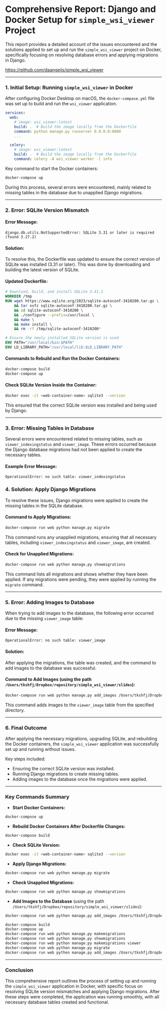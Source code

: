 # **Comprehensive Report: Django and Docker Setup for `simple_wsi_viewer` Project**

This report provides a detailed account of the issues encountered and the solutions applied to set up and run the `simple_wsi_viewer` project on Docker, specifically focusing on resolving database errors and applying migrations in Django.

https://github.com/daangeijs/simple_wsi_viewer

---

### **1. Initial Setup: Running `simple_wsi_viewer` in Docker**

After configuring Docker Desktop on macOS, the `docker-compose.yml` file was set up to build and run the `wsi_viewer` application.

```yaml
services:
  web:
    # image: wsi_viewer:latest
    build: .  # Build the image locally from the Dockerfile
    command: python manage.py runserver 0.0.0.0:8000
    ...

  celery:
    # image: wsi_viewer:latest
    build: .  # Build the image locally from the Dockerfile
    command: celery -A wsi_viewer worker -l info
```

Key command to start the Docker containers:
```bash
docker-compose up
```

During this process, several errors were encountered, mainly related to missing tables in the database due to unapplied Django migrations.

---

### **2. Error: SQLite Version Mismatch**

#### **Error Message:**
```
django.db.utils.NotSupportedError: SQLite 3.31 or later is required (found 3.27.2)
```

#### **Solution:**
To resolve this, the Dockerfile was updated to ensure the correct version of SQLite was installed (3.31 or later). This was done by downloading and building the latest version of SQLite.

#### **Updated Dockerfile:**
```dockerfile
# Download, build, and install SQLite 3.41.2
WORKDIR /tmp
RUN wget https://www.sqlite.org/2023/sqlite-autoconf-3410200.tar.gz \
    && tar xvfz sqlite-autoconf-3410200.tar.gz \
    && cd sqlite-autoconf-3410200 \
    && ./configure --prefix=/usr/local \
    && make \
    && make install \
    && rm -rf /tmp/sqlite-autoconf-3410200*

# Ensure the newly installed SQLite version is used
ENV PATH="/usr/local/bin:$PATH"
ENV LD_LIBRARY_PATH="/usr/local/lib:$LD_LIBRARY_PATH"
```

#### **Commands to Rebuild and Run the Docker Containers:**
```bash
docker-compose build
docker-compose up
```

#### **Check SQLite Version Inside the Container:**
```bash
docker exec -it <web-container-name> sqlite3 --version
```

This ensured that the correct SQLite version was installed and being used by Django.

---

### **3. Error: Missing Tables in Database**

Several errors were encountered related to missing tables, such as `viewer_indexingstatus` and `viewer_image`. These errors occurred because the Django database migrations had not been applied to create the necessary tables.

#### **Example Error Message:**
```
OperationalError: no such table: viewer_indexingstatus
```

### **4. Solution: Apply Django Migrations**

To resolve these issues, Django migrations were applied to create the missing tables in the SQLite database.

#### **Command to Apply Migrations:**
```bash
docker-compose run web python manage.py migrate
```

This command runs any unapplied migrations, ensuring that all necessary tables, including `viewer_indexingstatus` and `viewer_image`, are created.

#### **Check for Unapplied Migrations:**
```bash
docker-compose run web python manage.py showmigrations
```

This command lists all migrations and shows whether they have been applied. If any migrations were pending, they were applied by running the `migrate` command.

---

### **5. Error: Adding Images to Database**

When trying to add images to the database, the following error occurred due to the missing `viewer_image` table:

#### **Error Message:**
```
OperationalError: no such table: viewer_image
```

#### **Solution:**
After applying the migrations, the table was created, and the command to add images to the database was successful.

#### **Command to Add Images** (using the path `/Users/tkshfj/Dropbox/repository/simple_wsi_viewer/slides`):
```bash
docker-compose run web python manage.py add_images /Users/tkshfj/Dropbox/repository/simple_wsi_viewer/slides
```

This command adds images to the `viewer_image` table from the specified directory.

---

### **6. Final Outcome**

After applying the necessary migrations, upgrading SQLite, and rebuilding the Docker containers, the `simple_wsi_viewer` application was successfully set up and running without issues.

Key steps included:
- Ensuring the correct SQLite version was installed.
- Running Django migrations to create missing tables.
- Adding images to the database once the migrations were applied.

---

### **Key Commands Summary**

- **Start Docker Containers:**
```bash
docker-compose up
```

- **Rebuild Docker Containers After Dockerfile Changes:**
```bash
docker-compose build
```

- **Check SQLite Version:**
```bash
docker exec -it <web-container-name> sqlite3 --version
```

- **Apply Django Migrations:**
```bash
docker-compose run web python manage.py migrate
```

- **Check Unapplied Migrations:**
```bash
docker-compose run web python manage.py showmigrations
```

- **Add Images to the Database** (using the path `/Users/tkshfj/Dropbox/repository/simple_wsi_viewer/slides`):
```bash
docker-compose run web python manage.py add_images /Users/tkshfj/Dropbox/repository/simple_wsi_viewer/slides
```

```sh
docker-compose build
docker-compose up
docker-compose run web python manage.py makemigrations
docker-compose run web python manage.py showmigrations
docker-compose run web python manage.py makemigrations viewer
docker-compose run web python manage.py migrate
docker-compose run web python manage.py add_images /Users/tkshfj/Dropbox/repository/simple_wsi_viewer/slides
```

---

### **Conclusion**

This comprehensive report outlines the process of setting up and running the `simple_wsi_viewer` application in Docker, with specific focus on resolving SQLite version mismatches and applying Django migrations. After these steps were completed, the application was running smoothly, with all necessary database tables created and functional.
